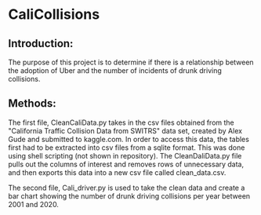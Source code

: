 # CaliCollisions

## Introduction:

The purpose of this project is to determine if there is a relationship between the adoption of Uber and the number of incidents of drunk driving collisions. 

## Methods:

The first file, CleanCaliData.py takes in the csv files obtained from the "California Traffic Collision Data from SWITRS" data set, created by Alex Gude and submitted to kaggle.com. In order to access this data, the tables first had to be extracted into csv files from a sqlite format. This was done using shell scripting (not shown in repository). The CleanDaliData.py file pulls out the columns of interest and removes rows of unnecessary data, and then exports this data into a new csv file called clean_data.csv.

The second file, Cali_driver.py is used to take the clean data and create a bar chart showing the number of drunk driving collisions per year between 2001 and 2020. 
